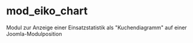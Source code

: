 # mod_eiko_chart
Modul zur Anzeige einer Einsatzstatistik als "Kuchendiagramm" auf einer Joomla-Modulposition
